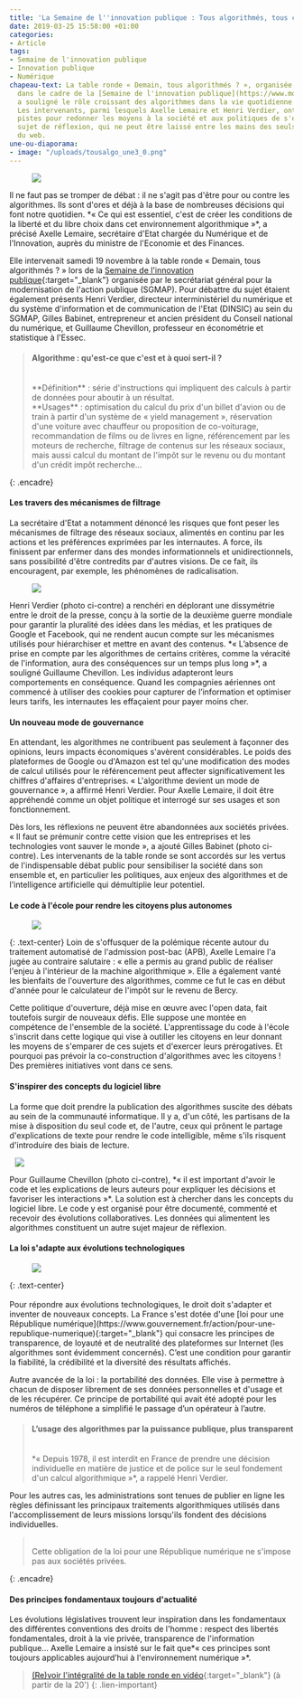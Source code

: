 ```yaml
---
title: 'La Semaine de l''innovation publique : Tous algorithmés, tous concernés !'
date: 2019-03-25 15:58:00 +01:00
categories:
- Article
tags:
- Semaine de l'innovation publique
- Innovation publique
- Numérique
chapeau-text: La table ronde « Demain, tous algorithmés ? », organisée le 19 novembre
  dans le cadre de la [Semaine de l'innovation publique](https://www.modernisation.gouv.fr/la-semaine-de-linnovation-publique){:target="_blank"},
  a souligné le rôle croissant des algorithmes dans la vie quotidienne des citoyens.
  Les intervenants, parmi lesquels Axelle Lemaire et Henri Verdier, ont exploré des
  pistes pour redonner les moyens à la société et aux politiques de s'emparer d'un
  sujet de réflexion, qui ne peut être laissé entre les mains des seuls grands noms
  du web.
une-ou-diaporama:
- image: "/uploads/tousalgo_une3_0.png"
---
```


<figure class='image-left' style='width: 40%; margin-right: 10px;'>
<img src="/uploads/tousalgo-alemaire.png"/>
</figure>
Il ne faut pas se tromper de débat : il ne s'agit pas d'être pour ou contre les algorithmes. Ils sont d'ores et déjà à la base de nombreuses décisions qui font notre quotidien. *« Ce qui est essentiel, c'est de créer les conditions de la liberté et du libre choix dans cet environnement algorithmique »*, a précisé Axelle Lemaire, secrétaire d'Etat chargée du Numérique et de l'Innovation, auprès du ministre de l'Economie et des Finances.

Elle intervenait samedi 19 novembre à la table ronde « Demain, tous algorithmés ? » lors de la [Semaine de l'innovation publique](https://www.modernisation.gouv.fr/la-semaine-de-linnovation-publique){:target="_blank"} organisée par le secrétariat général pour la modernisation de l'action publique (SGMAP). Pour débattre du sujet étaient également présents Henri Verdier, directeur interministériel du numérique et du système d'information et de communication de l'Etat (DINSIC) au sein du SGMAP, Gilles Babinet, entrepreneur et ancien président du Conseil national du numérique, et Guillaume Chevillon, professeur en économétrie et statistique à l'Essec.

> #### Algorithme : qu'est-ce que c'est et à quoi sert-il ?
><br>
> **Définition** : série d'instructions qui impliquent des calculs à partir de données pour aboutir à un résultat. <br>
> **Usages** : optimisation du calcul du prix d'un billet d'avion ou de train à partir d'un système de « yield management », réservation d'une voiture avec chauffeur ou proposition de co-voiturage, recommandation de films ou de livres en ligne, référencement par les moteurs de recherche, filtrage de contenus sur les réseaux sociaux, mais aussi calcul du montant de l'impôt sur le revenu ou du montant d'un crédit impôt recherche...
{: .encadre}

#### Les travers des mécanismes de filtrage
La secrétaire d'Etat a notamment dénoncé les risques que font peser les mécanismes de filtrage des réseaux sociaux, alimentés en continu par les actions et les préférences exprimées par les internautes. A force, ils finissent par enfermer dans des mondes informationnels et unidirectionnels, sans possibilité d'être contredits par d'autres visions. De ce fait, ils encouragent, par exemple, les phénomènes de radicalisation.

<figure class='image-left' style='width: 40%; margin-right: 10px;'>
<img src="/uploads/tousalgo-henri.png"/>
</figure>Henri Verdier (photo ci-contre) a renchéri en déplorant une dissymétrie entre le droit de la presse, conçu à la sortie de la deuxième guerre mondiale pour garantir la pluralité des idées dans les médias, et les pratiques de Google et Facebook, qui ne rendent aucun compte sur les mécanismes utilisés pour hiérarchiser et mettre en avant des contenus. *« L’absence de prise en compte par les algorithmes de certains critères, comme la véracité de l'information, aura des conséquences sur un temps plus long »*, a souligné Guillaume Chevillon. Les individus adapteront leurs comportements en conséquence. Quand les compagnies aériennes ont commencé à utiliser des cookies pour capturer de l’information et optimiser leurs tarifs, les internautes les effaçaient pour payer moins cher.

#### Un nouveau mode de gouvernance
En attendant, les algorithmes ne contribuent pas seulement à façonner des opinions, leurs impacts économiques s'avèrent considérables. Le poids des plateformes de Google ou d'Amazon est tel qu'une modification des modes de calcul utilisés pour le référencement peut affecter significativement les chiffres d'affaires d'entreprises. « L'algorithme devient un mode de gouvernance », a affirmé Henri Verdier. Pour Axelle Lemaire, il doit être appréhendé comme un objet politique et interrogé sur ses usages et son fonctionnement.

Dès lors, les réflexions ne peuvent être abandonnées aux sociétés privées. « Il faut se prémunir contre cette vision que les entreprises et les technologies vont sauver le monde », a ajouté Gilles Babinet (photo ci-contre). Les intervenants de la table ronde se sont accordés sur les vertus de l'indispensable débat public pour sensibiliser la société dans son ensemble et, en particulier les politiques, aux enjeux des algorithmes et de l'intelligence artificielle qui démultiplie leur potentiel.
 
#### Le code à l'école pour rendre les citoyens plus autonomes
<figure class='image-centre' style='width: 100%;'><img src="/uploads/tousalgo_une2.png"/></figure>
{: .text-center}
Loin de s'offusquer de la polémique récente autour du traitement automatisé de l'admission post-bac (APB), Axelle Lemaire l'a jugée au contraire salutaire : « elle a permis au grand public de réaliser l'enjeu à l'intérieur de la machine algorithmique ». Elle a également vanté les bienfaits de l'ouverture des algorithmes, comme ce fut le cas en début d'année pour le calculateur de l'impôt sur le revenu de Bercy.

Cette politique d'ouverture, déjà mise en œuvre avec l'open data, fait toutefois surgir de nouveaux défis. Elle suppose une montée en compétence de l'ensemble de la société. L'apprentissage du code à l'école s'inscrit dans cette logique qui vise à outiller les citoyens en leur donnant les moyens de s'emparer de ces sujets et d'exercer leurs prérogatives. Et pourquoi pas prévoir la co-construction d'algorithmes avec les citoyens ! Des premières initiatives vont dans ce sens.
 
#### S'inspirer des concepts du logiciel libre
La forme que doit prendre la publication des algorithmes suscite des débats au sein de la communauté informatique. Il y a, d'un côté, les partisans de la mise à disposition du seul code et, de l'autre, ceux qui prônent le partage d'explications de texte pour rendre le code intelligible, même s'ils risquent d'introduire des biais de lecture.

<figure class='image-right' style='width: 40%; margin-left: 10px;'>
<img src="/uploads/tousalgo-chevillon.png"/>
</figure>
Pour Guillaume Chevillon (photo ci-contre), *« il est important d'avoir le code et les explications de leurs auteurs pour expliquer les décisions et favoriser les interactions »*. La solution est à chercher dans les concepts du logiciel libre. Le code y est organisé pour être documenté, commenté et recevoir des évolutions collaboratives. Les données qui alimentent les algorithmes constituent un autre sujet majeur de réflexion.

#### La loi s'adapte aux évolutions technologiques
<figure class='image-centre' style='width: 100%;'><img src="/uploads/loi-repnum.jpg"/></figure>
{: .text-center}
<br>
<br>
Pour répondre aux évolutions technologiques, le droit doit s'adapter et inventer de nouveaux concepts. La France s'est dotée d'une [loi pour une République numérique](https://www.gouvernement.fr/action/pour-une-republique-numerique){:target="_blank"} qui consacre les principes de transparence, de loyauté et de neutralité des plateformes sur Internet (les algorithmes sont évidemment concernés). C’est une condition pour garantir la fiabilité, la crédibilité et la diversité des résultats affichés.

Autre avancée de la loi : la portabilité des données. Elle vise à permettre à chacun de disposer librement de ses données personnelles et d'usage et de les récupérer. Ce principe de portabilité qui avait été adopté pour les numéros de téléphone a simplifié le passage d’un opérateur à l’autre.

> #### L’usage des algorithmes par la puissance publique, plus transparent
> <br>
> *« Depuis 1978, il est interdit en France de prendre une décision individuelle en matière de justice et de police sur le seul fondement d'un calcul algorithmique »*, a rappelé Henri Verdier.
> <br>
Pour les autres cas, les administrations sont tenues de publier en ligne les règles définissant les principaux traitements algorithmiques utilisés dans l'accomplissement de leurs missions lorsqu'ils fondent des décisions individuelles.
> <br>
> Cette obligation de la loi pour une République numérique ne s'impose pas aux sociétés privées.
{: .encadre}
 
#### Des principes fondamentaux toujours d'actualité 

Les évolutions législatives trouvent leur inspiration dans les fondamentaux des différentes conventions des droits de l'homme : respect des libertés fondamentales, droit à la vie privée, transparence de l'information publique… Axelle Lemaire a insisté sur le fait que*« ces principes sont toujours applicables aujourd’hui à l'environnement numérique »*. <br>
> [(Re)voir l'intégralité de la table ronde en vidéo](https://www.dailymotion.com/video/x52onf2){:target="_blank"} (à partir de la 20') 
{: .lien-important}